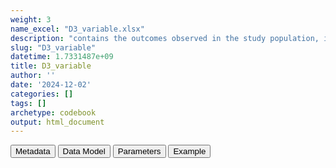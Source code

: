```yaml
---
weight: 3
name_excel: "D3_variable.xlsx"
description: "contains the outcomes observed in the study population, including negative outcomes but excluding covid"
slug: "D3_variable"
datetime: 1.7331487e+09
title: D3_variable
author: ''
date: '2024-12-02'
categories: []
tags: []
archetype: codebook
output: html_document
---
```


<script src="/rmarkdown-libs/core-js/shim.min.js"></script>
<script src="/rmarkdown-libs/react/react.min.js"></script>
<script src="/rmarkdown-libs/react/react-dom.min.js"></script>
<script src="/rmarkdown-libs/reactwidget/react-tools.js"></script>
<script src="/rmarkdown-libs/htmlwidgets/htmlwidgets.js"></script>
<link href="/rmarkdown-libs/reactable/reactable.css" rel="stylesheet" />
<script src="/rmarkdown-libs/reactable-binding/reactable.js"></script>
<div class="tab">
<button class="tablinks" onclick="openCity(event, &#39;Metadata&#39;)" id="defaultOpen">Metadata</button>
<button class="tablinks" onclick="openCity(event, &#39;Data Model&#39;)">Data Model</button>
<button class="tablinks" onclick="openCity(event, &#39;Parameters&#39;)">Parameters</button>
<button class="tablinks" onclick="openCity(event, &#39;Example&#39;)">Example</button>
</div>
<div id="Metadata" class="tabcontent">
<div id="htmlwidget-1" class="reactable html-widget" style="width:auto;height:600px;"></div>
<script type="application/json" data-for="htmlwidget-1">{"x":{"tag":{"name":"Reactable","attribs":{"data":{"medatata_name":["Name of the dataset","Content of the dataset","Unit of observation","Dataset where the list of UoOs is fully listed and with 1 record per UoO","How many observations per UoO","Variables capturing the UoO","Primary key","Parameters",null,null,null,null,null,null,null,null,null,null,null,null],"metadata_content":["D3_variable","contains the outcomes observed in the study population, including negative outcomes but excluding covid","a person in the study population D4_study_population","D4_study_population","as many as the observed outcomes, starting 365 days before study_entry_date, >= 0","person_id",null,null,null,null,null,null,null,null,null,null,null,null,null,null]},"columns":[{"id":"medatata_name","name":"medatata_name","type":"character"},{"id":"metadata_content","name":"metadata_content","type":"character"}],"sortable":false,"searchable":true,"pagination":false,"highlight":true,"bordered":true,"striped":true,"style":{"maxWidth":1800},"height":"600px","dataKey":"e78bbae1de5e0bd083cd6e74f502f4b3"},"children":[]},"class":"reactR_markup"},"evals":[],"jsHooks":[]}</script>
</div>
<div id="Data Model" class="tabcontent">
<div id="htmlwidget-2" class="reactable html-widget" style="width:auto;height:600px;"></div>
<script type="application/json" data-for="htmlwidget-2">{"x":{"tag":{"name":"Reactable","attribs":{"data":{"VarName":["person_id","date","variable","meaning_renamed","codvar","event_record_vocabulary",null,null,null,null,null,null,null,null,null,null,null,null,null,null],"Description":["unique person identifier",null,null,null,null,null,null,null,null,null,null,null,null,null,null,null,null,null,null,null],"Format":["character","date","categorical","categorical","categorical","categorical",null,null,null,null,null,null,null,null,null,null,null,null,null,null],"Vocabulary":["from cdm persons",null,"One of the variables defined in the BRIDGE","meanings of the EVENTS table of the data source, vocabulary in the INSTANCE table","the vocabulary is the codelist stored in concept_set_codes_our_study[[type_outcome]]","ICD9CM\r\nICD10\r\nSNOMED",null,null,null,null,null,null,null,null,null,null,null,null,null,null],"Parameters":[null,null,null,null,"if algorithm[type_outcome] == simple then: code in the record\r\notherwise: specified by the algorithm",null,null,null,null,null,null,null,null,null,null,null,null,null,null,null],"Notes and examples":[null,null,null,"in some data sources, in the previous steps some meanings have been discarded, based on a list specified in the parameter select_meanings_AESI which is assigned in 07_algorithm",null,null,null,null,null,null,null,null,null,null,null,null,null,null,null,null],"Source tables and variables":[null,null,null,null,null,null,null,null,null,null,null,null,null,null,null,null,null,null,null,null],"Retrieved":["yes","yes","yes","yes","yes","yes",null,null,null,null,null,null,null,null,null,null,null,null,null,null],"Calculated":[null,null,null,null,null,null,null,null,null,null,null,null,null,null,null,null,null,null,null,null],"Algorithm_id":[null,null,null,null,null,null,null,null,null,null,null,null,null,null,null,null,null,null,null,null],"Rule":[null,null,null,null,null,null,null,null,null,null,null,null,null,null,null,null,null,null,null,null]},"columns":[{"id":"VarName","name":"VarName","type":"character"},{"id":"Description","name":"Description","type":"character"},{"id":"Format","name":"Format","type":"character"},{"id":"Vocabulary","name":"Vocabulary","type":"character"},{"id":"Parameters","name":"Parameters","type":"character"},{"id":"Notes and examples","name":"Notes and examples","type":"character"},{"id":"Source tables and variables","name":"Source tables and variables","type":"logical"},{"id":"Retrieved","name":"Retrieved","type":"character"},{"id":"Calculated","name":"Calculated","type":"logical"},{"id":"Algorithm_id","name":"Algorithm_id","type":"logical"},{"id":"Rule","name":"Rule","type":"logical"}],"sortable":false,"searchable":true,"pagination":false,"highlight":true,"bordered":true,"striped":true,"style":{"maxWidth":1800},"height":"600px","dataKey":"9ef9ea0b7f26cb1cb69647e3c2d2802f"},"children":[]},"class":"reactR_markup"},"evals":[],"jsHooks":[]}</script>
</div>
<div id="Parameters" class="tabcontent">
<div id="htmlwidget-3" class="reactable html-widget" style="width:auto;height:600px;"></div>
<script type="application/json" data-for="htmlwidget-3">{"x":{"tag":{"name":"Reactable","attribs":{"data":{"parameter in the variable name":[null,null,null,null,null,null,null,null,null,null,null,null,null,null,null,null,null,null,null,null],"values":[null,null,null,null,null,null,null,null,null,null,null,null,null,null,null,null,null,null,null,null],"name of macro":[null,null,null,null,null,null,null,null,null,null,null,null,null,null,null,null,null,null,null,null]},"columns":[{"id":"parameter in the variable name","name":"parameter in the variable name","type":"logical"},{"id":"values","name":"values","type":"logical"},{"id":"name of macro","name":"name of macro","type":"logical"}],"sortable":false,"searchable":true,"pagination":false,"highlight":true,"bordered":true,"striped":true,"style":{"maxWidth":1800},"height":"600px","dataKey":"f545894952d01490ab535e7af1d88bc2"},"children":[]},"class":"reactR_markup"},"evals":[],"jsHooks":[]}</script>
</div>
<div id="Example" class="tabcontent">
<div id="htmlwidget-4" class="reactable html-widget" style="width:auto;height:600px;"></div>
<script type="application/json" data-for="htmlwidget-4">{"x":{"tag":{"name":"Reactable","attribs":{"data":{"person_id":["P00079","P00869","P00983","P00983","P00983","P01668","P01668","P01668","P01668","P01818","P01818","P01818","P01818","P01441","P01441","P01587","P02245","P07158","P07158","P07158"],"date":["2019-06-11T00:00:00Z","2019-11-21T00:00:00Z","2020-03-29T00:00:00Z","2020-02-09T00:00:00Z","2020-03-29T00:00:00Z","2019-09-15T00:00:00Z","2019-09-15T00:00:00Z","2019-09-19T00:00:00Z","2019-09-19T00:00:00Z","2019-04-28T00:00:00Z","2019-04-28T00:00:00Z","2019-05-02T00:00:00Z","2019-05-02T00:00:00Z","2018-07-30T00:00:00Z","2018-07-13T00:00:00Z","2020-01-09T00:00:00Z","2019-08-28T00:00:00Z","2021-05-14T00:00:00Z","2021-05-30T00:00:00Z","2021-05-05T00:00:00Z"],"type_outcome":["B_COAGDIS_AESI","B_COAGDIS_AESI","B_COAGDIS_AESI","B_TTS_AESI","B_TTS_AESI","B_TTS_AESI","B_TTS_AESI","B_TTS_AESI","B_TTS_AESI","B_TTS_AESI","B_TTS_AESI","B_TTS_AESI","B_TTS_AESI","C_ARRH_AESI","C_ARRH_AESI","C_ARRH_AESI","C_ARRH_AESI","C_CAD_AESI","C_CAD_AESI","C_CAD_AESI"],"meaning_renamed":["hospitalisation_primary","emergency_room_diagnosis","emergency_room_diagnosis","hospitalisation_primary","emergency_room_diagnosis","emergency_room_diagnosis","emergency_room_diagnosis","hospitalisation_primary","hospitalisation_primary","hospitalisation_primary","hospitalisation_primary","hospitalisation_primary","hospitalisation_primary","exemption","exemption","emergency_room_diagnosis","emergency_room_diagnosis","emergency_room_diagnosis","emergency_room_diagnosis","hospitalisation_primary"],"codvar":[325,41519,43491,43401,43491,41519,41519,41519,41519,43491,43491,43401,43401,427,427,42731,42731,41091,41091,41031],"event_record_vocabulary":["ICD9CM","ICD9CM","ICD9CM","ICD9CM","ICD9CM","ICD9CM","ICD9CM","ICD9CM","ICD9CM","ICD9CM","ICD9CM","ICD9CM","ICD9CM","ICD9CM","ICD9CM","ICD9CM","ICD9CM","ICD9CM","ICD9CM","ICD9CM"]},"columns":[{"id":"person_id","name":"person_id","type":"character"},{"id":"date","name":"date","type":"Date"},{"id":"type_outcome","name":"type_outcome","type":"character"},{"id":"meaning_renamed","name":"meaning_renamed","type":"character"},{"id":"codvar","name":"codvar","type":"numeric"},{"id":"event_record_vocabulary","name":"event_record_vocabulary","type":"character"}],"sortable":false,"searchable":true,"pagination":false,"highlight":true,"bordered":true,"striped":true,"style":{"maxWidth":1800},"height":"600px","dataKey":"8e942e7c85064104b5ad25c93c1302b3"},"children":[]},"class":"reactR_markup"},"evals":[],"jsHooks":[]}</script>
</div>
